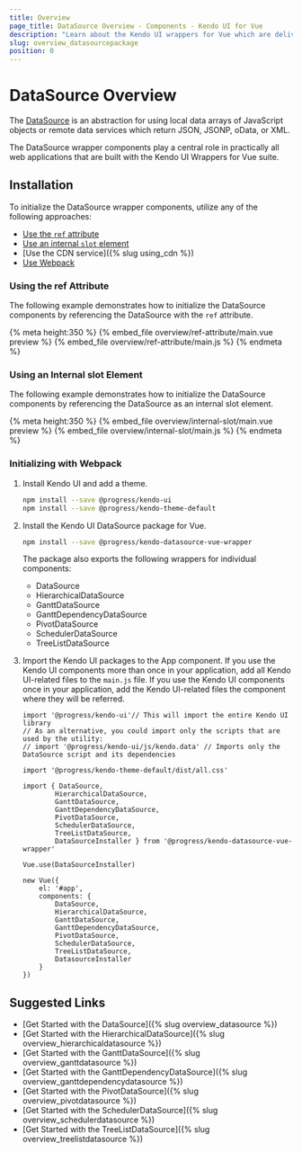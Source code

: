 ```yaml
---
title: Overview
page_title: DataSource Overview - Components - Kendo UI for Vue
description: "Learn about the Kendo UI wrappers for Vue which are delivered by the DataSource package."
slug: overview_datasourcepackage
position: 0
---
```


# DataSource Overview

The [DataSource](https://docs.telerik.com/kendo-ui/framework/datasource/overview) is an abstraction for using local data arrays of JavaScript objects or remote data services which return JSON, JSONP, oData, or XML.

The DataSource wrapper components play a central role in practically all web applications that are built with the Kendo UI Wrappers for Vue suite.

## Installation

To initialize the DataSource wrapper components, utilize any of the following approaches:

* [Use the `ref` attribute](#toc-using-the-ref-attribute)
* [Use an internal `slot` element](#toc-using-an-internal-slot-element)
* [Use the CDN service]({% slug using_cdn %})
* [Use Webpack](#toc-initializing-with-webpack)

### Using the ref Attribute

The following example demonstrates how to initialize the DataSource components by referencing the DataSource with the `ref` attribute.

{% meta height:350 %}
{% embed_file overview/ref-attribute/main.vue preview %}
{% embed_file overview/ref-attribute/main.js %}
{% endmeta %}

### Using an Internal slot Element

The following example demonstrates how to initialize the DataSource components by referencing the DataSource as an internal slot element.

{% meta height:350 %}
{% embed_file overview/internal-slot/main.vue preview %}
{% embed_file overview/internal-slot/main.js %}
{% endmeta %}

### Initializing with Webpack

1. Install Kendo UI and add a theme.

    ```sh
    npm install --save @progress/kendo-ui
    npm install --save @progress/kendo-theme-default
    ```

1. Install the Kendo UI DataSource package for Vue.

    ```sh
    npm install --save @progress/kendo-datasource-vue-wrapper
    ```

	The package also exports the following wrappers for individual components:

	* DataSource
	* HierarchicalDataSource
	* GanttDataSource
	* GanttDependencyDataSource
	* PivotDataSource
	* SchedulerDataSource
	* TreeListDataSource

1. Import the Kendo UI packages to the App component. If you use the Kendo UI components more than once in your application, add all Kendo UI-related files to the `main.js` file. If you use the Kendo UI components once in your application, add the Kendo UI-related files the component where they will be referred.

    ```js-no-run
    import '@progress/kendo-ui'// This will import the entire Kendo UI library
    // As an alternative, you could import only the scripts that are used by the utility:
    // import '@progress/kendo-ui/js/kendo.data' // Imports only the DataSource script and its dependencies

    import '@progress/kendo-theme-default/dist/all.css'

	import { DataSource,
			HierarchicalDataSource,
			GanttDataSource,
			GanttDependencyDataSource,
			PivotDataSource,
			SchedulerDataSource,
			TreeListDataSource,
			DataSourceInstaller } from '@progress/kendo-datasource-vue-wrapper'

    Vue.use(DataSourceInstaller)

    new Vue({
        el: '#app',
        components: {
            DataSource,
			HierarchicalDataSource,
			GanttDataSource,
			GanttDependencyDataSource,
			PivotDataSource,
			SchedulerDataSource,
			TreeListDataSource,
			DatasourceInstaller
        }
    })
    ```

## Suggested Links

* [Get Started with the DataSource]({% slug overview_datasource %})
* [Get Started with the HierarchicalDataSource]({% slug overview_hierarchicaldatasource %})
* [Get Started with the GanttDataSource]({% slug overview_ganttdatasource %})
* [Get Started with the GanttDependencyDataSource]({% slug overview_ganttdependencydatasource %})
* [Get Started with the PivotDataSource]({% slug overview_pivotdatasource %})
* [Get Started with the SchedulerDataSource]({% slug overview_schedulerdatasource %})
* [Get Started with the TreeListDataSource]({% slug overview_treelistdatasource %})
